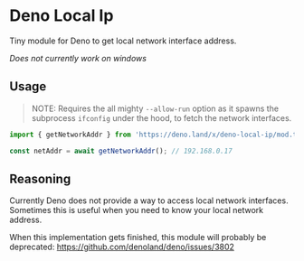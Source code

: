 # Deno Local Ip

Tiny module for Deno to get local network interface address.

_Does not currently work on windows_

## Usage

> NOTE: Requires the all mighty `--allow-run` option as it spawns the subprocess `ifconfig` under the hood, to fetch the network interfaces.

```typescript
import { getNetworkAddr } from 'https://deno.land/x/deno-local-ip/mod.ts';

const netAddr = await getNetworkAddr(); // 192.168.0.17
```

## Reasoning

Currently Deno does not provide a way to access local network interfaces. Sometimes this is useful when you need to know your local network address.

When this implementation gets finished, this module will probably be deprecated: https://github.com/denoland/deno/issues/3802
